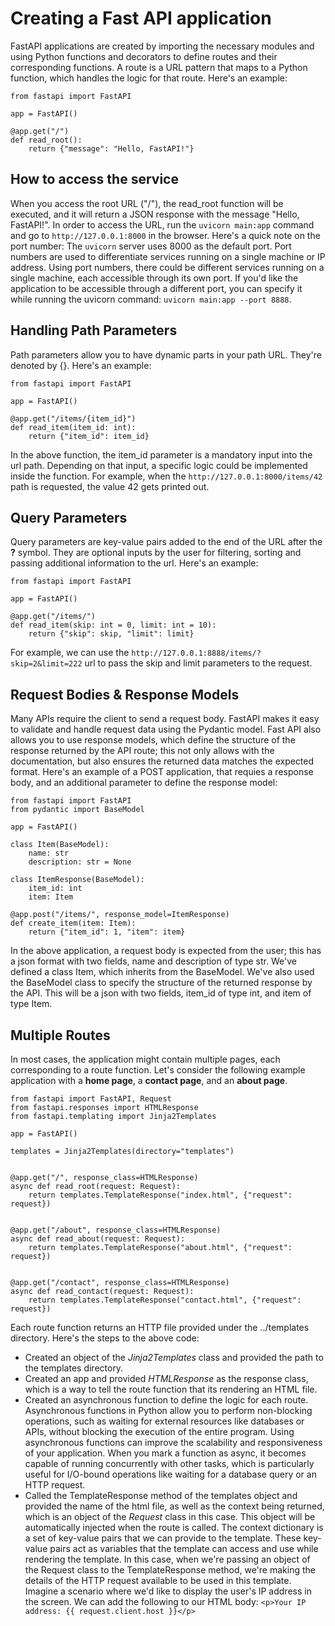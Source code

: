 # Creating a Fast API application
 FastAPI applications are created by importing the necessary modules and using Python functions and decorators to define routes and their corresponding functions. A route is a URL pattern that maps to a Python function, which handles the logic for that route. Here's an example: 

```
from fastapi import FastAPI

app = FastAPI()

@app.get("/")
def read_root():
    return {"message": "Hello, FastAPI!"}
```
## How to access the service
 When you access the root URL ("/"), the read_root function will be executed, and it will return a JSON response with the message "Hello, FastAPI!". In order to access the URL, run the ```uvicorn main:app``` command and go to ```http://127.0.0.1:8000``` in the browser. Here's a quick note on the port number: The ```uvicorn``` server uses 8000 as the default port. Port numbers are used to differentiate services running on a single machine or IP address. Using port numbers, there could be different services running on a single machine, each accessible through its own port. If you'd like the application to be accessible through a different port, you can specify it while running the uvicorn command: ```uvicorn main:app --port 8888```. 
## Handling Path Parameters
Path parameters allow you to have dynamic parts in your path URL. They're denoted by {}. Here's an example: 

```
from fastapi import FastAPI

app = FastAPI()

@app.get("/items/{item_id}")
def read_item(item_id: int):
    return {"item_id": item_id}
```
In the above function, the item_id parameter is a mandatory input into the url path. Depending on that input, a specific logic could be implemented inside the function. For example, when the ```http://127.0.0.1:8000/items/42``` path is requested, the value 42 gets printed out. 
## Query Parameters
Query parameters are key-value pairs added to the end of the URL after the **?** symbol. They are optional inputs by the user for filtering, sorting and passing additional information to the url. Here's an example: 

```
from fastapi import FastAPI

app = FastAPI()

@app.get("/items/")
def read_item(skip: int = 0, limit: int = 10):
    return {"skip": skip, "limit": limit}
```
For example, we can use the ```http://127.0.0.1:8888/items/?skip=2&limit=222``` url to pass the skip and limit parameters to the request. 

## Request Bodies & Response Models
Many APIs require the client to send a request body. FastAPI makes it easy to validate and handle request data using the Pydantic model. Fast API also allows you to use response models, which define the structure of the response returned by the API route; this not only allows with the documentation, but also ensures the returned data matches the expected format. Here's an example of a POST application, that requies a response body, and an additional parameter to define the response model: 

```
from fastapi import FastAPI
from pydantic import BaseModel

app = FastAPI()

class Item(BaseModel):
    name: str
    description: str = None

class ItemResponse(BaseModel):
    item_id: int
    item: Item

@app.post("/items/", response_model=ItemResponse)
def create_item(item: Item):
    return {"item_id": 1, "item": item}
```
In the above application, a request body is expected from the user; this has a json format with two fields, name and description of type str. We've defined a class Item, which inherits from the BaseModel. We've also used the BaseModel class to specify the structure of the returned response by the API. This will be a json with two fields, item_id of type int, and item of type Item. 

## Multiple Routes
In most cases, the application might contain multiple pages, each corresponding to a route function. Let's consider the following example application with a **home page**, a **contact page**, and an **about page**. 

```
from fastapi import FastAPI, Request
from fastapi.responses import HTMLResponse
from fastapi.templating import Jinja2Templates

app = FastAPI()

templates = Jinja2Templates(directory="templates")


@app.get("/", response_class=HTMLResponse)
async def read_root(request: Request):
    return templates.TemplateResponse("index.html", {"request": request})


@app.get("/about", response_class=HTMLResponse)
async def read_about(request: Request):
    return templates.TemplateResponse("about.html", {"request": request})


@app.get("/contact", response_class=HTMLResponse)
async def read_contact(request: Request):
    return templates.TemplateResponse("contact.html", {"request": request})
```
Each route function returns an HTTP file provided under the ../templates directory. Here's the steps to the above code: 
- Created an object of the *Jinja2Templates* class and provided the path to the templates directory. 
- Created an app and provided *HTMLResponse* as the response class, which is a way to tell the route function that its rendering an HTML file. 
- Created an asynchronous function to define the logic for each route. Asynchronous functions in Python allow you to perform non-blocking operations, such as waiting for external resources like databases or APIs, without blocking the execution of the entire program. Using asynchronous functions can improve the scalability and responsiveness of your application. When you mark a function as async, it becomes capable of running concurrently with other tasks, which is particularly useful for I/O-bound operations like waiting for a database query or an HTTP request.
- Called the TemplateResponse method of the templates object and provided the name of the html file, as well as the context being returned, which is an object of the *Request* class in this case. This object will be automatically injected when the route is called. The context dictionary is a set of key-value pairs that we can provide to the template. These key-value pairs act as variables that the template can access and use while rendering the template. In this case, when we're passing an object of the Request class to the TemplateResponse method, we're making the details of the HTTP request available to be used in this template. Imagine a scenario where we'd like to display the user's IP address in the screen. We can add the following to our HTML body: ```<p>Your IP address: {{ request.client.host }}</p>```
